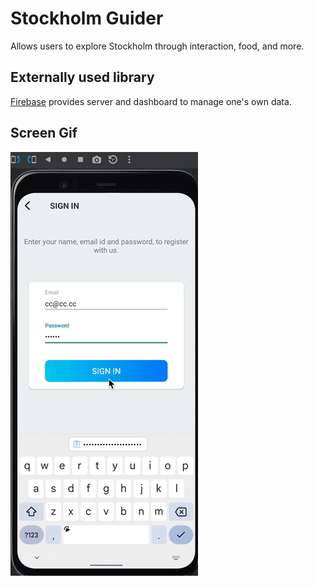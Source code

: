 <h1>Stockholm Guider</h1>
Allows users to explore Stockholm through interaction, food, and more. 

<h2> Externally used library </h2>
<a href = "https://firebase.google.com/">Firebase</a> provides server and dashboard to manage one's own data.</br>

<h2>Screen Gif</h2>

![](screen.gif)
